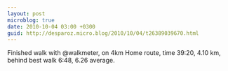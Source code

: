 ```yaml
---
layout: post
microblog: true
date: 2010-10-04 03:00 +0300
guid: http://desparoz.micro.blog/2010/10/04/t26389039670.html
---
```

Finished walk with @walkmeter, on 4km Home route, time 39:20, 4.10 km, behind best walk 6:48, 6.26 average.
